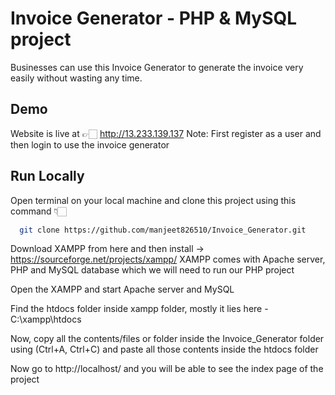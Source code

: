 
# Invoice Generator - PHP & MySQL project

Businesses can use this Invoice Generator to generate the invoice very easily without wasting any time.



## Demo

Website is live at 👉🏻 http://13.233.139.137  Note: First register as a user and then login to use the invoice generator
## Run Locally

Open terminal on your local machine and clone this project using this command 👇🏻

```bash
  git clone https://github.com/manjeet826510/Invoice_Generator.git
```
Download XAMPP from here and then install -> https://sourceforge.net/projects/xampp/
XAMPP comes with Apache server, PHP and MySQL database which we will need to run our PHP project 

Open the XAMPP and start Apache server and MySQL

Find the htdocs folder inside xampp folder, mostly it lies here - C:\xampp\htdocs

Now, copy all the contents/files or folder inside the  Invoice_Generator folder using (Ctrl+A, Ctrl+C) and paste all those contents inside the htdocs folder

Now go to http://localhost/ and you will be able to see the index page of the project

